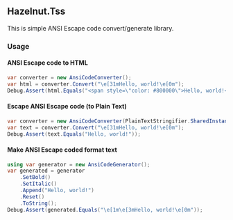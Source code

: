 ## Hazelnut.Tss
This is simple ANSI Escape code convert/generate library.

### Usage
#### ANSI Escape code to HTML
```csharp
var converter = new AnsiCodeConverter();
var html = converter.Convert("\e[31mHello, world!\e[0m");
Debug.Assert(html.Equals("<span style=\"color: #800000\">Hello, world!</span>"));
```

#### Escape ANSI Escape code (to Plain Text)
```csharp
var converter = new AnsiCodeConverter(PlainTextStringifier.SharedInstance);
var text = converter.Convert("\e[31mHello, world!\e[0m");
Debug.Assert(text.Equals("Hello, world!"));
```

#### Make ANSI Escape coded format text
```csharp
using var generator = new AnsiCodeGenerator();
var generated = generator
    .SetBold()
    .SetItalic()
    .Append("Hello, world!")
    .Reset()
    .ToString();
Debug.Assert(generated.Equals("\e[1m\e[3mHello, world!\e[0m"));
```